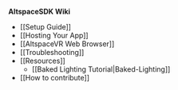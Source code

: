 **AltspaceSDK Wiki**
* [[Setup Guide]]
* [[Hosting Your App]]
* [[AltspaceVR Web Browser]]
* [[Troubleshooting]]
* [[Resources]]
	* [[Baked Lighting Tutorial|Baked-Lighting]]
* [[How to contribute]]
